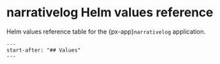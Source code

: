 ```{px-app-values} narrativelog
```

# narrativelog Helm values reference

Helm values reference table for the {px-app}`narrativelog` application.

```{include} ../../../services/narrativelog/README.md
---
start-after: "## Values"
---
```
